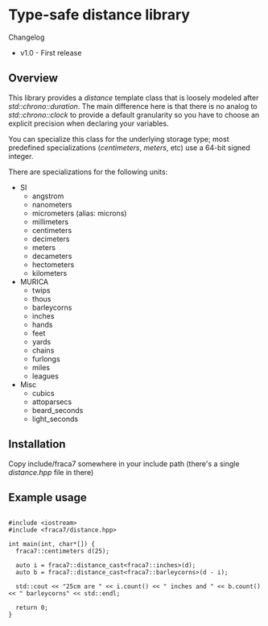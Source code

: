 
# Type-safe distance library

Changelog

  * v1.0 - First release

## Overview

This library provides a *distance* template class that is loosely modeled after *std::chrono::duration*. The main difference here is that there is no analog to *std::chrono::clock* to provide a default granularity so you have to choose an explicit precision when declaring your variables.

You can specialize this class for the underlying storage type; most predefined specializations (*centimeters*, *meters*, etc) use a 64-bit signed integer.

There are specializations for the following units:

  * SI
    * angstrom
    * nanometers
    * micrometers (alias: microns)
    * millimeters
    * centimeters
    * decimeters
    * meters
    * decameters
    * hectometers
    * kilometers
  * MURICA
    * twips
    * thous
    * barleycorns
    * inches
    * hands
    * feet
    * yards
    * chains
    * furlongs
    * miles
    * leagues
  * Misc
    * cubics
    * attoparsecs
    * beard_seconds
    * light_seconds

## Installation

Copy include/fraca7 somewhere in your include path (there's a single *distance.hpp* file in there)

## Example usage

```

#include <iostream>
#include <fraca7/distance.hpp>

int main(int, char*[]) {
  fraca7::centimeters d(25);

  auto i = fraca7::distance_cast<fraca7::inches>(d);
  auto b = fraca7::distance_cast<fraca7::barleycorns>(d - i);

  std::cout << "25cm are " << i.count() << " inches and " << b.count() << " barleycorns" << std::endl;

  return 0;
}

```
